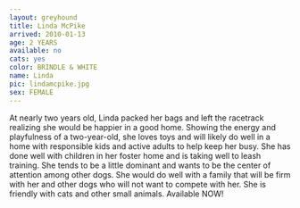 ```yaml
---
layout: greyhound
title: Linda McPike
arrived: 2010-01-13
age: 2 YEARS
available: no
cats: yes
color: BRINDLE & WHITE
name: Linda
pic: lindamcpike.jpg
sex: FEMALE
---
```


At nearly two years old, Linda packed her bags and left the racetrack realizing she would be happier in a good home.
Showing the energy and playfulness of a two-year-old, she loves toys and will likely do well in a home with responsible
kids and active adults to help keep her busy. She has done well with children in her foster home and is taking well to
leash training. She tends to be a little dominant and wants to be the center of attention among other dogs. She would do
well with a family that will be firm with her and other dogs who will not want to compete with her. She is friendly with
cats and other small animals. Available NOW!
